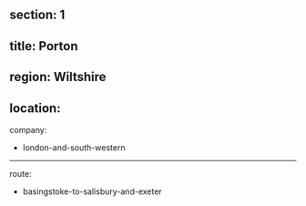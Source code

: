 ﻿section: 1
----
title: Porton
----
region: Wiltshire
----
location: 
----
company:
- london-and-south-western
----
route:
- basingstoke-to-salisbury-and-exeter
